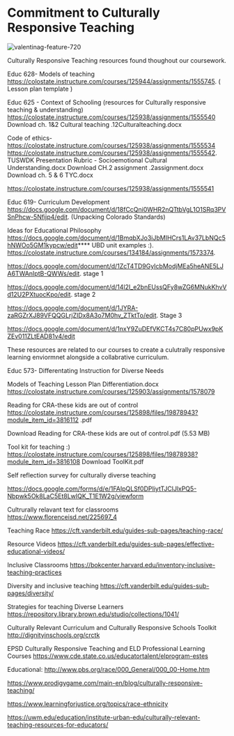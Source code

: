 <h1> Commitment to Culturally Responsive Teaching </h1> 

![valentinag-feature-720](https://user-images.githubusercontent.com/105298169/167666177-85e7f753-cf83-4486-9ea9-3ab5957b7fac.png)

Culturally Responsive Teaching resources found thoughout our coursework. 


Educ 628- Models of teaching 
https://colostate.instructure.com/courses/125944/assignments/1555745. ( Lesson plan template )


Educ 625 - Context of Schooling (resources for Culturally responsive teaching & understanding) 
https://colostate.instructure.com/courses/125938/assignments/1555540
Download ch. 1&2 Cultural teaching .12Culturalteaching.docx

Code of ethics- https://colostate.instructure.com/courses/125938/assignments/1555534
https://colostate.instructure.com/courses/125938/assignments/1555542.  TUSWDK Presentation Rubric - Socioemotional Cultural Understanding.docx
Download CH.2 assignment .2assignment.docx
Download ch. 5 & 6 TYC.docx

https://colostate.instructure.com/courses/125938/assignments/1555541

Educ 619- Curriculum Development 
https://docs.google.com/document/d/18fCcQni0WHR2nQTtbVgL1O1SRq3PVSnPhcw-5Nfijp4/edit. (Unpacking Colorado Standards)

Ideas for Educational Philosophy https://docs.google.com/document/d/1BmqbXJo3iJbMIHCrs1LAv37LbNQc5hNWOo5GM1kypcw/edit****
UBD unit examples :). https://colostate.instructure.com/courses/134184/assignments/1573374. 

https://docs.google.com/document/d/1ZcT4TD9GyIcbModjMEa5heANE5LJA6TWAnIptB-QWWs/edit. stage 1 

https://docs.google.com/document/d/14l2I_e2bnEUssQFy8wZG6MNukKhvVd12U2PXtuocKpo/edit. stage 2 

https://docs.google.com/document/d/1JYRA-zaRGZrXJ89VFQQGLrjZIDx8A3o7M0hv_ZTktTo/edit. Stage 3 

https://docs.google.com/document/d/1nxY9ZuDEfVKCT4s7C80pPUwx9pKZEv011ZLtEAD81v4/edit

These resources are related to our courses to create a culutrally responsive learning enviormnet alongside a collabrative curriculum. 

Educ 573- Differentating Instruction for Diverse Needs

Models of Teaching Lesson Plan Differentiation.docx https://colostate.instructure.com/courses/125903/assignments/1578079

Reading for CRA-these kids are out of control
https://colostate.instructure.com/courses/125898/files/19878943?module_item_id=3816112 .pdf

Download Reading for CRA-these kids are out of control.pdf (5.53 MB)

Tool kit for teaching :) https://colostate.instructure.com/courses/125898/files/19878938?module_item_id=3816108 Download ToolKit.pdf 

Self reflection survey for culturally diverse teaching

https://docs.google.com/forms/d/e/1FAIpQLSf0DPIiytTJClJlxPQ5-Nbpwk5Ok8LaC5Et8LwIQK_T1E1W2g/viewform

Cultrurally relavant text for classrooms https://www.florenceisd.net/225697_4

Teaching Race https://cft.vanderbilt.edu/guides-sub-pages/teaching-race/

Resource Videos https://cft.vanderbilt.edu/guides-sub-pages/effective-educational-videos/

Inclusive Classrooms https://bokcenter.harvard.edu/inventory-inclusive-teaching-practices

Diversity and inclusive teaching https://cft.vanderbilt.edu/guides-sub-pages/diversity/

Strategies for teaching Diverse Learners https://repository.library.brown.edu/studio/collections/1041/

Culturally Relevant Curriculum and Culturally Responsive Schools Toolkit http://dignityinschools.org/crctk

EPSD Culturally Responsive Teaching and ELD Professional Learning Courses
https://www.cde.state.co.us/educatortalent/elprogram-estes

Educational: http://www.pbs.org/race/000_General/000_00-Home.htm 

https://www.prodigygame.com/main-en/blog/culturally-responsive-teaching/

https://www.learningforjustice.org/topics/race-ethnicity

https://uwm.edu/education/institute-urban-edu/culturally-relevant-teaching-resources-for-educators/
